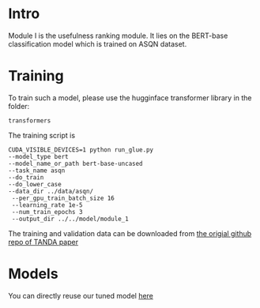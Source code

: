 # Intro

Module I is the usefulness ranking module. It lies on the BERT-base classification model which is trained on ASQN dataset.

# Training

To train such a model, please use the hugginface transformer library in the folder:

```
transformers
```

The training script is

```
CUDA_VISIBLE_DEVICES=1 python run_glue.py
--model_type bert
--model_name_or_path bert-base-uncased
--task_name asqn
--do_train   
--do_lower_case   
--data_dir ../data/asqn/  
 --per_gpu_train_batch_size 16   
 --learning_rate 1e-5   
 --num_train_epochs 3   
 --output_dir ../../model/module_1
```

The training and validation data can be downloaded from [the origial github repo of TANDA paper](https://github.com/alexa/wqa_tanda)

# Models

You can directly reuse our tuned model [here](https://drive.google.com/file/d/1zZkyfHNXrJKrc3PCdHA-B385O74eqCvk/view?usp=sharing)
